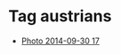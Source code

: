 <!--
title: Tag austrians
date: 2020-06-28T14:51:44.985Z
tags:
-->
# Tag austrians

 * [Photo 2014-09-30 17](98817635237.md)